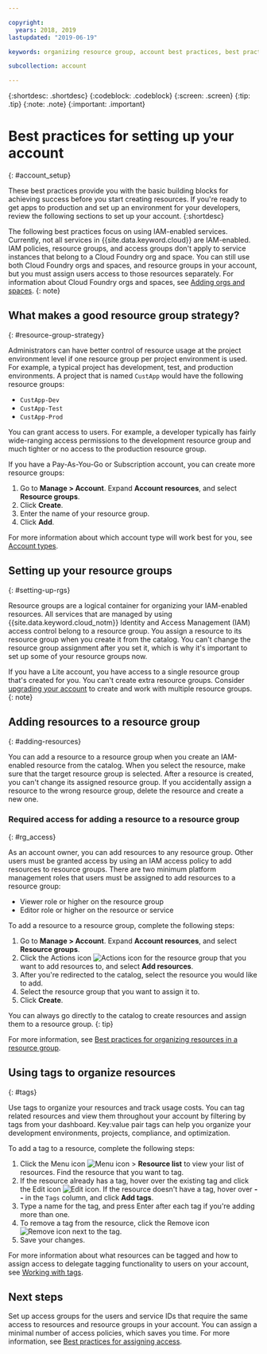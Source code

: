 ```yaml
---

copyright:
  years: 2018, 2019
lastupdated: "2019-06-19"

keywords: organizing resource group, account best practices, best practices account

subcollection: account

---
```


{:shortdesc: .shortdesc}
{:codeblock: .codeblock}
{:screen: .screen}
{:tip: .tip}
{:note: .note}
{:important: .important}


# Best practices for setting up your account
{: #account_setup}

These best practices provide you with the basic building blocks for achieving success before you start creating resources. If you're ready to get apps to production and set up an environment for your developers, review the following sections to set up your account.
{:shortdesc}

The following best practices focus on using IAM-enabled services. Currently, not all services in {{site.data.keyword.cloud}} are IAM-enabled. IAM policies, resource groups, and access groups don't apply to service instances that belong to a Cloud Foundry org and space. You can still use both Cloud Foundry orgs and spaces, and resource groups in your account, but you must assign users access to those resources separately. For information about Cloud Foundry orgs and spaces, see [Adding orgs and spaces](/docs/account?topic=account-orgsspacesusers).
{: note}

## What makes a good resource group strategy?
{: #resource-group-strategy}

Administrators can have better control of resource usage at the project environment level if one resource group per project environment is used. For example, a typical project has development, test, and production environments. A project that is named `CustApp` would have the following resource groups:

* `CustApp-Dev`
* `CustApp-Test`
* `CustApp-Prod`

You can grant access to users. For example, a developer typically has fairly wide-ranging access permissions to the development resource group and much tighter or no access to the production resource group.

If you have a Pay-As-You-Go or Subscription account, you can create more resource groups:

1. Go to **Manage > Account**. Expand **Account resources**, and select **Resource groups**.
3. Click **Create**.
4. Enter the name of your resource group.
5. Click **Add**.

For more information about which account type will work best for you, see [Account types](/docs/account?topic=account-accounts).


## Setting up your resource groups
{: #setting-up-rgs}

Resource groups are a logical container for organizing your IAM-enabled resources. All services that are managed by using {{site.data.keyword.cloud_notm}} Identity and Access Management (IAM) access control belong to a resource group. You assign a resource to its resource group when you create it from the catalog. You can't change the resource group assignment after you set it, which is why it's important to set up some of your resource groups now.

If you have a Lite account, you have access to a single resource group that's created for you. You can't create extra resource groups. Consider [upgrading your account](/docs/account?topic=account-upgrading-account) to create and work with multiple resource groups.
{: note}


## Adding resources to a resource group
{: #adding-resources}

You can add a resource to a resource group when you create an IAM-enabled resource from the catalog. When you select the resource, make sure that the target resource group is selected. After a resource is created, you can't change its assigned resource group. If you accidentally assign a resource to the wrong resource group, delete the resource and create a new one.

### Required access for adding a resource to a resource group
{: #rg_access}

As an account owner, you can add resources to any resource group. Other users must be granted access by using an IAM access policy to add resources to resource groups. There are two minimum platform management roles that users must be assigned to add resources to a resource group:

* Viewer role or higher on the resource group
* Editor role or higher on the resource or service

To add a resource to a resource group, complete the following steps:

1. Go to **Manage > Account**. Expand **Account resources**, and select **Resource groups**.
2. Click the Actions icon ![Actions icon](../icons/action-menu-icon.svg) for the resource group that you want to add resources to, and select **Add resources**.
3. After you're redirected to the catalog, select the resource you would like to add.
4. Select the resource group that you want to assign it to.
5. Click **Create**.

You can always go directly to the catalog to create resources and assign them to a resource group.
{: tip}

For more information, see [Best practices for organizing resources in a resource group](/docs/resources?topic=resources-bp_resourcegroups).


## Using tags to organize resources
{: #tags}

Use tags to organize your resources and track usage costs. You can tag related resources and view them throughout your account by filtering by tags from your dashboard. Key:value pair tags can help you organize your development environments, projects, compliance, and optimization.

To add a tag to a resource, complete the following steps:

1. Click the Menu icon ![Menu icon](../icons/icon_hamburger.svg) > **Resource list** to view your list of resources. Find the resource that you want to tag.
2. If the resource already has a tag, hover over the existing tag and click the Edit icon ![Edit icon](../icons/edit-tagging.svg). If the resource doesn't have a tag, hover over **--** in the `Tags` column, and click **Add tags**.
3. Type a name for the tag, and press Enter after each tag if you're adding more than one.
4. To remove a tag from the resource, click the Remove icon ![Remove icon](../icons/close-tagging.svg) next to the tag.
5. Save your changes.

For more information about what resources can be tagged and how to assign access to delegate tagging functionality to users on your account, see [Working with tags](/docs/resources?topic=resources-tag).


## Next steps

Set up access groups for the users and service IDs that require the same access to resources and resource groups in your account. You can assign a minimal number of access policies, which saves you time. For more information, see [Best practices for assigning access](/docs/iam?topic=iam-cfaccess).
